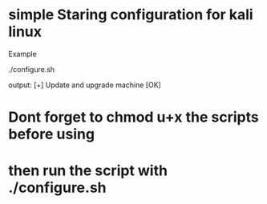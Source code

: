 # simple Staring configuration for kali linux


Example

./configure.sh

output:
    [+] Update and upgrade machine
    [OK]




# Dont forget to chmod u+x the scripts before using

# then run the script with ./configure.sh